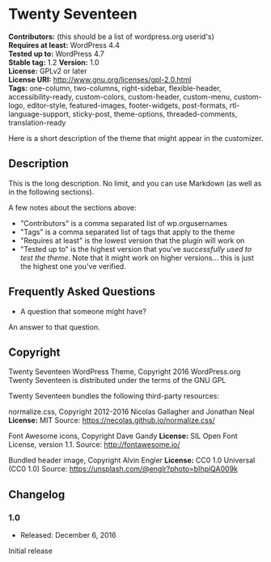 # Twenty Seventeen

**Contributors:** (this should be a list of wordpress.org userid's)  
**Requires at least:** WordPress 4.4  
**Tested up to:** WordPress 4.7  
**Stable tag:**  1.2
**Version:** 1.0  
**License:** GPLv2 or later  
**License URI:** http://www.gnu.org/licenses/gpl-2.0.html  
**Tags:** one-column, two-columns, right-sidebar, flexible-header, accessibility-ready, custom-colors, custom-header, custom-menu, custom-logo, editor-style, featured-images, footer-widgets, post-formats, rtl-language-support, sticky-post, theme-options, threaded-comments, translation-ready

Here is a short description of the theme that might appear in the customizer.

## Description

This is the long description.  No limit, and you can use Markdown (as well as in the following sections).
 
 
A few notes about the sections above:
 
*   "Contributors" is a comma separated list of wp.orgusernames
*   "Tags" is a comma separated list of tags that apply to the theme
*   "Requires at least" is the lowest version that the plugin will work on
*   "Tested up to" is the highest version that you've *successfully used to test the theme*. Note that it might work on
higher versions... this is just the highest one you've verified.


## Frequently Asked Questions

* A question that someone might have?
 
An answer to that question.


## Copyright

Twenty Seventeen WordPress Theme, Copyright 2016 WordPress.org
Twenty Seventeen is distributed under the terms of the GNU GPL

Twenty Seventeen bundles the following third-party resources:

normalize.css, Copyright 2012-2016 Nicolas Gallagher and Jonathan Neal
**License:** MIT
Source: https://necolas.github.io/normalize.css/

Font Awesome icons, Copyright Dave Gandy
**License:** SIL Open Font License, version 1.1.
Source: http://fontawesome.io/

Bundled header image, Copyright Alvin Engler
**License:** CC0 1.0 Universal (CC0 1.0)
Source: https://unsplash.com/@englr?photo=bIhpiQA009k

## Changelog

### 1.0
* Released: December 6, 2016

Initial release
